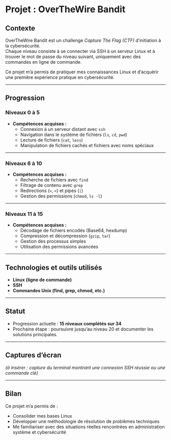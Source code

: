 # Projet : OverTheWire Bandit

## Contexte
OverTheWire Bandit est un challenge *Capture The Flag (CTF)* d’initiation à la cybersécurité.  
Chaque niveau consiste à se connecter via SSH à un serveur Linux et à trouver le mot de passe du niveau suivant, uniquement avec des commandes en ligne de commande.

Ce projet m’a permis de pratiquer mes connaissances Linux et d’acquérir une première expérience pratique en cybersécurité.

---

## Progression

### Niveaux 0 à 5
- **Compétences acquises :**
  - Connexion à un serveur distant avec `ssh`
  - Navigation dans le système de fichiers (`ls`, `cd`, `pwd`)
  - Lecture de fichiers (`cat`, `less`)
  - Manipulation de fichiers cachés et fichiers avec noms spéciaux

---

### Niveaux 6 à 10
- **Compétences acquises :**
  - Recherche de fichiers avec `find`
  - Filtrage de contenu avec `grep`
  - Redirections (`>`, `<`) et pipes (`|`)
  - Gestion des permissions (`chmod`, `ls -l`)

---

### Niveaux 11 à 15
- **Compétences acquises :**
  - Décodage de fichiers encodés (Base64, hexdump)
  - Compression et décompression (`gzip`, `tar`)
  - Gestion des processus simples
  - Utilisation des permissions avancées

---

## Technologies et outils utilisés
- **Linux (ligne de commande)**
- **SSH**
- **Commandes Unix (find, grep, chmod, etc.)**

---

## Statut
- Progression actuelle : **15 niveaux complétés sur 34**  
- Prochaine étape : poursuivre jusqu’au niveau 20 et documenter les solutions principales.

---

## Captures d’écran
*(à insérer : capture du terminal montrant une connexion SSH réussie ou une commande clé)*

---

## Bilan
Ce projet m’a permis de :
- Consolider mes bases Linux  
- Développer une méthodologie de résolution de problèmes techniques  
- Me familiariser avec des situations réelles rencontrées en administration système et cybersécurité  
